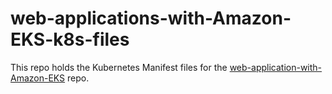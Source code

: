 # web-applications-with-Amazon-EKS-k8s-files
This repo holds the Kubernetes Manifest files for the [web-application-with-Amazon-EKS](https://github.com/TaskMasterErnest/web-applications-with-Amazon-EKS) repo.
